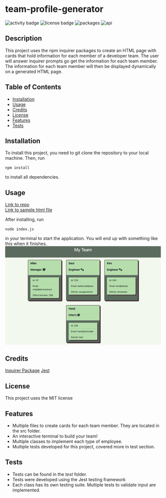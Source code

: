# team-profile-generator
![activity badge](https://img.shields.io/github/last-commit/hope428/team-profile-generator?color=red)
![license badge](https://img.shields.io/github/license/hope428/team-profile-generator?color=red)
![packages](https://img.shields.io/badge/npm-inquirer-red)
![api](https://img.shields.io/badge/npm-jest-red)

## Description

This project uses the npm inquirer packages to create an HTML page with cards that hold information for each member of a developer team. The user will answer inquirer prompts go get the information for each team member. The information for each team member will then be displayed dynamically on a generated HTML page.

## Table of Contents

- [Installation](#installation)
- [Usage](#usage)
- [Credits](#credits)
- [License](#license)
- [Features](#features)
- [Tests](#tests)

## Installation

To install this project, you need to git clone the repository to your local machine. Then, run

```
npm install
```

to install all dependencies.

## Usage

[Link to repo](https://github.com/hope428/team-profile-generator)<br>
[Link to sample html file](https://github.com/hope428/team-profile-generator/blob/main/dist/index.html)

After installing, run

```
node index.js
```

in your terminal to start the application. You will end up with something like this when it finishes.
![sample html page](./dist/images/generated.png)

## Credits

[Inquirer Package](https://www.npmjs.com/package/inquirer)
[Jest](https://jestjs.io/)

## License

This project uses the MIT license

## Features

- Multiple files to create cards for each team member. They are located in the src folder.
- An interactive terminal to build your team!
- Multiple classes to implement each type of employee.
- Multiple tests developed for this project, covered more in test section.

## Tests

- Tests can be found in the _test_ folder.
- Tests were developed using the Jest testing framework
- Each class has its own testing suite. Multiple tests to validate input are implemented.
